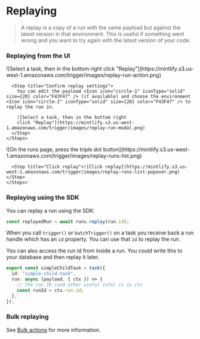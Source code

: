 # Replaying

> A replay is a copy of a run with the same payload but against the latest version in that environment. This is useful if something went wrong and you want to try again with the latest version of your code.

### Replaying from the UI

<Tabs>
  <Tab title="From a run">
    <Steps>
      <Step title="Click the Replay button in the top right">
        ![Select a task, then in the bottom right
        click "Replay"](https://mintlify.s3.us-west-1.amazonaws.com/trigger/images/replay-run-action.png)
      </Step>

      <Step title="Confirm replay settings">
        You can edit the payload <Icon icon="circle-1" iconType="solid" size={20} color="F43F47" /> (if available) and choose the environment <Icon icon="circle-2" iconType="solid" size={20} color="F43F47" /> to replay the run in.

        ![Select a task, then in the bottom right
        click "Replay"](https://mintlify.s3.us-west-1.amazonaws.com/trigger/images/replay-run-modal.png)
      </Step>
    </Steps>
  </Tab>

  <Tab title="Runs list">
    <Steps>
      <Step title="Click the action button on a run">
        ![On the runs page, press the triple dot button](https://mintlify.s3.us-west-1.amazonaws.com/trigger/images/replay-runs-list.png)
      </Step>

      <Step title="Click replay">![Click replay](https://mintlify.s3.us-west-1.amazonaws.com/trigger/images/replay-runs-list-popover.png)</Step>
    </Steps>
  </Tab>
</Tabs>

### Replaying using the SDK

You can replay a run using the SDK:

```ts
const replayedRun = await runs.replay(run.id);
```

When you call `trigger()` or `batchTrigger()` on a task you receive back a run handle which has an `id` property. You can use that `id` to replay the run.

You can also access the run id from inside a run. You could write this to your database and then replay it later.

```ts
export const simpleChildTask = task({
  id: "simple-child-task",
  run: async (payload, { ctx }) => {
    // the run ID (and other useful info) is in ctx
    const runId = ctx.run.id;
  },
});
```

### Bulk replaying

See [Bulk actions](/bulk-actions) for more information.
